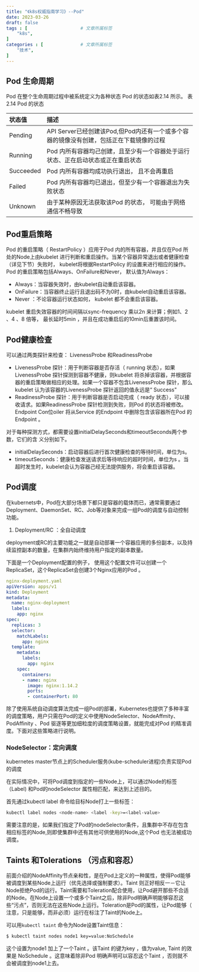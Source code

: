 ```yaml
---
title: "《k8s权威指南学习》--Pod"
date: 2023-03-26
draft: false
tags : [                    # 文章所属标签
    "k8s",
]
categories : [              # 文章所属标签
    "技术",
]
---
```



## Pod 生命周期

Pod 在整个生命周期过程中被系统定义为各种状态
Pod 的状态如表2.14 所示。
表2.14 Pod 的状态

|状态值|描述|
|:-|:-|
|Pending| API Server已经创建该Pod,但Pod内还有一个或多个容器的镜像没有创建，包括正在下载镜像的过程|
|Running| Pod 内所有容器均己创建，且至少有一个容器处于运行状态、正在启动状态或正在重启状态|
|Succeeded| Pod 内所有容器均成功执行退出， 且不会再重启|
|Failed| Pod 内所有容器均已退出，但至少有一个容器退出为失败状态|
|Unknown| 由于某种原因无法获取该Pod 的状态， 可能由于网络通信不畅导致|

## Pod重启策略
Pod 的重启策略（ RestartPolicy ）应用于Pod 内的所有容器，井且仅在Pod 所处的Node上由kubelet 进行判断和重启操作。当某个容器异常退出或者健康检查（详见下节）失败时， kubelet将根据RestartPolicy 的设置来进行相应的操作。
Pod 的重启策略包括Always、OnFailure和Never， 默认值为Always：

- Always：当容器失效时，由kubelet自动重启该容器。
- OnFailure：当容器终止运行且退出码不为0时，由kubelet自动重启该容器。
- Never ：不论容器运行状态如何， kubelet 都不会重启该容器。

kubelet 重启失效容器的时间间隔以sync-frequency 乘以2n 来计算；例如1、2 、4 、8 倍等，
最长延时5min ，并且在成功重启后的10min后重置该时间。

## Pod健康检查

可以通过两类探针来检查： LivenessProbe 和ReadinessProbe

- LivenessProbe 探针：用于判断容器是否存活（ running 状态），如果LivenessProbe 探针探测到容器不健康，则kubelet 将杀掉该容器，并根据容器的重启策略做相应的处理。如果一个容器不包含LivenessProbe 探针，那么kubelet 认为该容器的LivenessProbe 探针返回的值永远是“ Success"
- ReadinessProbe 探针：用于判断容器是否启动完成（ ready 状态），可以接收请求。如果ReadinessProbe 探针检测到失败，则Pod 的状态将被修改。Endpoint Con位oiler 将从Service 的Endpoint 中删除包含该容器所在Pod 的Endpoint 。

对于每种探测方式，都需要设置initialDelaySeconds和timeoutSeconds两个参数，它们的含
义分别如下。
- initialDelaySeconds：启动容器后进行首次健康检查的等待时间，单位为s。
- timeoutSeconds：健康检查发送请求后等待响应的超时时间，单位为s 。当超时发生时，kubelet会认为容器己经无法提供服务，将会重启该容器。

## Pod调度

在kubernets中，Pod在大部分场景下都只是容器的载体而已，通常需要通过Deployment、DaemonSet、RC、Job等对象来完成一组Pod的调度与自动控制功能。

1. Deployment/RC ：全自动调度

deployment或RC的主要功能之一就是自动部署一个容器应用的多份副本，以及持续监控副本的数量，在集群内始终维持用户指定的副本数量。


下面是一个Deployment配置的例子， 使用这个配置文件可以创建一个ReplicaSet，这个ReplicaSet会创建3个Nginx应用的Pod 。
```yaml
nginx-deployment.yaml
apiVersion: apps/v1
kind: Deployment
metadata:
  name: nginx-deployment
  labels:
    app: nginx
spec:
  replicas: 3
  selector:
    matchLabels:
      app: nginx
  template:
    metadata:
      labels:
        app: nginx
    spec:
      containers:
      - name: nginx
        image: nginx:1.14.2
        ports:
        - containerPort: 80
```


除了使用系统自动调度算法完成一组Pod的部署，Kubernetes也提供了多种丰富的调度策略，用户只需在Pod的定义中使用NodeSelector、NodeAffmity、PodAffinity 、Pod 驱逐等更加细粒度的调度策略设置，就能完成对Pod 的精准调度。下面对这些策略进行说明。

### NodeSelector：定向调度

kubernetes master节点上的Scheduler服务(kube-scheduler进程)负责实现Pod的调度

在实际情况中，可将Pod调度到指定的一些Node上，可以通过Node的标签（Label) 和Pod的nodeSelector
属性相匹配，来达到上述目的。

首先通过kubectl label 命令给目标Node打上一些标签：

```bash
kubectl label nodes <node-name> <label -key>=<label-value>
```

需要注意的是，如果我们指定了Pod的nodeSelector条件，且集群中不存在包含相应标签的Node,则即使集群中还有其他可供使用的Node,这个Pod 也无法被成功调度。

## Taints 和Tolerations （污点和容忍）

前面介绍的NodeAffinity节点亲和性，是在Pod上定义的一种属性，使得Pod能够被调度到某些Node上运行（优先选择或强制要求）。Taint 则正好相反一－它让Node拒绝Pod的运行。Taint需要和Toleration配合使用，让Pod避开那些不合适的Node。在Node上设置一个或多个Taint之后，除非Pod明确声明能够容忍这些“污点”，否则无法在这些Node上运行。Toleration是Pod的属性，让Pod能够（ 注意，只是能够，而非必须）运行在标注了Taint的Node上。

可以用`kubectl taint` 命令为Node设置Taint信息：

```bash
$ kubectl taint nodes node1 key=value:NoSchedule
```

这个设置为node1 加上了一个Taint 。该Taint 的键为key ，值为value, Taint 的效果是
NoSchedule 。这意味着除非Pod 明确声明可以容忍这个Taint ，否则就不会被调度到node1上去。

